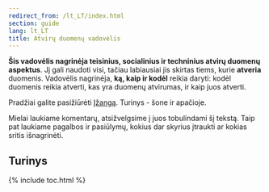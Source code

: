 ```yaml
---
redirect_from: /lt_LT/index.html
section: guide
lang: lt_LT
title: Atvirų duomenų vadovėlis
---
```


**Šis vadovėlis nagrinėja teisinius, socialinius ir techninius atvirų duomenų aspektus**. Jį gali naudoti visi, tačiau labiausiai jis skirtas tiems, kurie **atveria** duomenis. Vadovėlis nagrinėja, **ką, kaip ir kodėl** reikia daryti: kodėl duomenis reikia atverti, kas yra duomenų atvirumas, ir kaip juos atverti.

Pradžiai galite pasižiūrėti [Įžangą](introduction/). Turinys - šone ir apačioje.

Mielai laukiame komentarų, atsižvelgsime į juos tobulindami šį tekstą. Taip pat laukiame pagalbos ir pasiūlymų, kokius dar skyrius įtraukti ar kokias sritis išnagrinėti.

## Turinys

{% include toc.html %}
